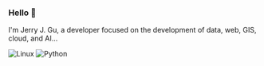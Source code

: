 ### Hello 👋

<!--
**jgujerry/jgujerry** is a ✨ _special_ ✨ repository because its `README.md` (this file) appears on your GitHub profile.

Here are some ideas to get you started:

- 🔭 I’m currently working on ...
- 🌱 I’m currently learning ...
- 👯 I’m looking to collaborate on ...
- 🤔 I’m looking for help with ...
- 💬 Ask me about ...
- 📫 How to reach me: ...
- 😄 Pronouns: ...
- ⚡ Fun fact: ...
-->

I'm Jerry J. Gu, a developer focused on the development of data, web, GIS, cloud, and AI...

<p align="left">
  <img alt='Linux' src='https://img.shields.io/badge/Linux-FCC624?style=for-the-badge&logo=linux&logoColor=black'/>
  <img alt='Python' src='https://img.shields.io/badge/Python-3776AB?style=for-the-badge&logo=python&logoColor=white'/>
</p>
